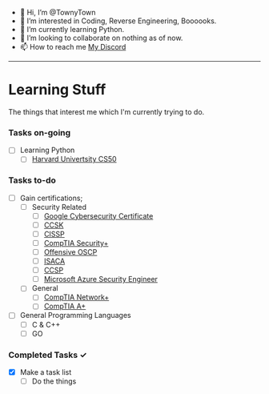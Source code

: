 - 👋 Hi, I’m @TownyTown
- 👀 I’m interested in Coding, Reverse Engineering, Boooooks.
- 🌱 I’m currently learning Python.
- 💞️ I’m looking to collaborate on nothing as of now.
- 📫 How to reach me [My Discord](https://discordapp.com/users/119597956339990528)

<!---
TownyTown/TownyTown is a ✨ special ✨ repository because its `README.md` (this file) appears on your GitHub profile.
You can click the Preview link to take a look at your changes.
--->
----------------------------------------------------------------------

# Learning Stuff
The things that interest me which I'm currently trying to do.

### Tasks on-going
- [ ] Learning Python
  - [ ] [Harvard Univertsity CS50](https://www.edx.org/learn/python/harvard-university-cs50-s-introduction-to-programming-with-python) 

### Tasks to-do
- [ ] Gain certifications;
  - [ ] Security Related
    - [ ] [Google Cybersecurity Certificate](https://grow.google/intl/ALL_ca/certificates/cybersecurity/#?modal_active=none)
    - [ ] [CCSK](https://cloudsecurityalliance.org/education/ccsk/)
    - [ ] [CISSP](https://www.isc2.org/certifications/cissp)
    - [ ] [CompTIA Security+](https://www.comptia.org/certifications/security)
    - [ ] [Offensive OSCP](https://www.offsec.com/courses/pen-200/)
    - [ ] [ISACA](https://www.isaca.org/credentialing/certifications)
    - [ ] [CCSP](https://www.isc2.org/certifications/ccsp)
    - [ ] [Microsoft Azure Security Engineer](https://learn.microsoft.com/en-us/certifications/azure-security-engineer/)
  - [ ] General
    - [ ] [CompTIA Network+](https://www.comptia.org/certifications/network)
    - [ ] [CompTIA A+](https://www.comptia.org/certifications/a)

- [ ] General Programming Languages
  - [ ] C & C++
  - [ ] GO

### Completed Tasks ✓
- [x] Make a task list
  - [ ] Do the things

